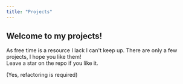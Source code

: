 ```yaml
---
title: "Projects"
---
```


## Welcome to my projects!

As free time is a resource I lack I can't keep up. There are only a few projects, I hope you like them!<br>
Leave a star on the repo if you like it.

(Yes, refactoring is required)

